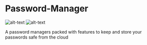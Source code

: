 # Password-Manager 

![alt-text](https://img.shields.io/static/v1?label=Made%20using&message=Python&color=yellow&logo=python&style=for-the-badge) ![alt-text](https://img.shields.io/static/v1?label=And&message=SQlite&color=purple&logo=sqlite&style=for-the-badge)

A password managers packed with features to keep and store your passwords safe from the cloud

